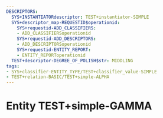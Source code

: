 ```yaml
---
DESCRIPTORS:
  SYS+INSTANTIATORdescriptor: TEST+instantiator-SIMPLE
  SYS+descriptor_map-REQUESTID$operationid:
    SYS+requestid-ADD_CLASSIFIERS:
    - ADD_CLASSIFIERSoperationid
    SYS+requestid-ADD_DESCRIPTORS:
    - ADD_DESCRIPTORSoperationid
    SYS+requestid-ENTITY_REPORT:
    - ENTITY_REPORToperationid
  TEST+descriptor-DEGREE_OF_POLISH$str: MIDDLING
tags:
- SYS+classifier-ENTITY_TYPE/TEST+classifier_value-SIMPLE
- TEST+relation-BASIC/TEST+simple-ALPHA
---
```

# Entity TEST+simple-GAMMA

